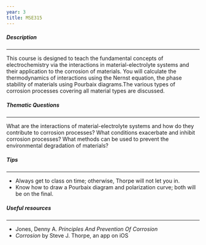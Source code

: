 ```yaml
---
year: 3
title: MSE315
---
```


##### Description

* * *


This course is designed to teach the fundamental concepts of electrochemistry via the interactions in material-electrolyte systems and their application to the corrosion of materials. You will calculate the thermodynamics of interactions using the Nernst equation, the phase stability of materials using Pourbaix diagrams.The various types of corrosion processes covering all material types are discussed.

##### Thematic Questions

* * *


What are the interactions of material-electrolyte systems and how do they contribute to corrosion processes?
What conditions exacerbate and inhibit corrosion processes?
What methods can be used to prevent the environmental degradation of materials?

##### Tips

* * *


  -   Always get to class on time; otherwise, Thorpe will not let you in.
  -   Know how to draw a Pourbaix diagram and polarization curve; both will be on the final.


##### Useful resources

* * *


 - Jones, Denny A. <i>Principles And Prevention Of Corrosion</i>
 - <i>Corrosion</i> by Steve J. Thorpe, an app on iOS
